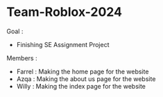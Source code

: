 # Team-Roblox-2024

Goal :
- Finishing SE Assignment Project

Members :
- Farrel : Making the home page for the website
- Azqa : Making the about us page for the website
- Willy : Making the index page for the website
